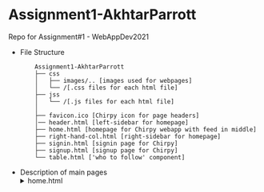 # Assignment1-AkhtarParrott
Repo for Assignment#1 - WebAppDev2021

- File Structure
    ```
        Assignment1-AkhtarParrott
        ├── css
        │   ├── images/.. [images used for webpages]
        │   └── /[.css files for each html file]
        ├── jss
        │   └── /[.js files for each html file]
        │   
        ├── favicon.ico [Chirpy icon for page headers]
        │── header.html [left-sidebar for homepage]
        ├── home.html [homepage for Chirpy webapp with feed in middle]
        ├── right-hand-col.html [right-sidebar for homepage]
        ├── signin.html [signin page for Chirpy]
        ├── signup.html [signup page for Chirpy]
        └── table.html ['who to follow' component]
    ```
- Description of main pages
    <details> 
    <summary>home.html </summary>
    This is the homepage the user will see once logged into the Chirpy webapp (our version of Twitter).
    Its basic structure is as follows:
    <br>
     <details><summary>1. Left sidebar which has links to</summary>
        1. (Home)
        2. (#Explore)
        3. (Notifications)
        4. (Messages)
        5. (Bookmarks)
        6. (Profile)
        7. (Settings)
        8. (Chirp)
        </details>
    2. Feed
    </details>